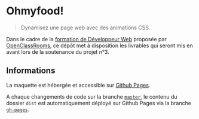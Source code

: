 # Ohmyfood!

> Dynamisez une page web avec des animations CSS.

Dans le cadre de la [formation de Développeur Web](https://openclassrooms.com/fr/paths/185-developpeur-web) proposée par [OpenClassRooms](https://openclassrooms.com/), ce dépôt met à disposition les livrables qui seront mis en avant lors de la soutenance du projet n°3.

## Informations

La maquette est hébergée et accessible sur [Github Pages](https://freddy38510.github.io/FreddyEscobar_3_19102020/).

A chaque changements de code sur la branche [`master`](https://github.com/freddy38510/FreddyEscobar_3_19102020/tree/master), le contenu du dossier `dist` est automatiquement déployé sur Github Pages via la branche [`gh-pages`](https://github.com/freddy38510/FreddyEscobar_3_19102020/tree/gh-pages).
